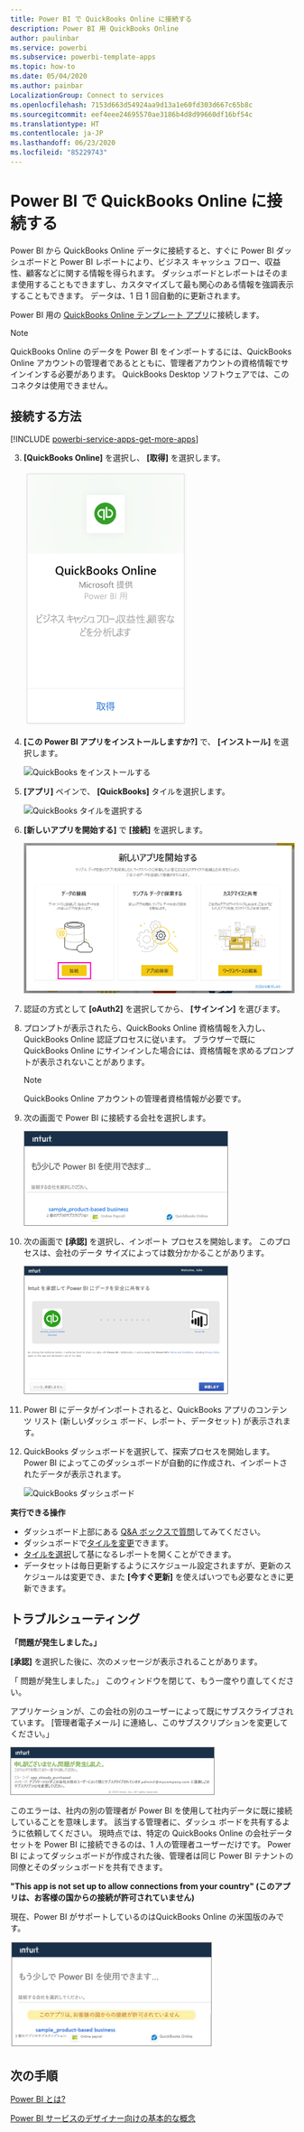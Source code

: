 ```yaml
---
title: Power BI で QuickBooks Online に接続する
description: Power BI 用 QuickBooks Online
author: paulinbar
ms.service: powerbi
ms.subservice: powerbi-template-apps
ms.topic: how-to
ms.date: 05/04/2020
ms.author: painbar
LocalizationGroup: Connect to services
ms.openlocfilehash: 7153d663d54924aa9d13a1e60fd303d667c65b8c
ms.sourcegitcommit: eef4eee24695570ae3186b4d8d99660df16bf54c
ms.translationtype: HT
ms.contentlocale: ja-JP
ms.lasthandoff: 06/23/2020
ms.locfileid: "85229743"
---
```

# <a name="connect-to-quickbooks-online-with-power-bi"></a>Power BI で QuickBooks Online に接続する
Power BI から QuickBooks Online データに接続すると、すぐに Power BI ダッシュボードと Power BI レポートにより、ビジネス キャッシュ フロー、収益性、顧客などに関する情報を得られます。 ダッシュボードとレポートはそのまま使用することもできますし、カスタマイズして最も関心のある情報を強調表示することもできます。 データは、1 日 1 回自動的に更新されます。

Power BI 用の [QuickBooks Online テンプレート アプリ](https://dxt.powerbi.com/getdata/services/quickbooks-online)に接続します。

>[!NOTE]
>QuickBooks Online のデータを Power BI をインポートするには、QuickBooks Online アカウントの管理者であるとともに、管理者アカウントの資格情報でサインインする必要があります。 QuickBooks Desktop ソフトウェアでは、このコネクタは使用できません。 

## <a name="how-to-connect"></a>接続する方法

[!INCLUDE [powerbi-service-apps-get-more-apps](../includes/powerbi-service-apps-get-more-apps.md)]

3. **[QuickBooks Online]** を選択し、 **[取得]** を選択します。
   
   ![QuickBooks を取得する](media/service-connect-to-quickbooks-online/qbo.png)

4. **[この Power BI アプリをインストールしますか?]** で、 **[インストール]** を選択します。

    ![QuickBooks をインストールする](media/service-connect-to-quickbooks-online/power-bi-install-quickbooks.png)

4. **[アプリ]** ペインで、 **[QuickBooks]** タイルを選択します。

   ![QuickBooks タイルを選択する](media/service-connect-to-quickbooks-online/power-bi-quickbooks-tile.png)

6. **[新しいアプリを開始する]** で **[接続]** を選択します。

    ![新しいアプリを開始する](media/service-connect-to-zendesk/power-bi-new-app-connect-get-started.png)

4. 認証の方式として **[oAuth2]** を選択してから、 **[サインイン]** を選びます。 
5. プロンプトが表示されたら、QuickBooks Online 資格情報を入力し、QuickBooks Online 認証プロセスに従います。 ブラウザーで既に QuickBooks Online にサインインした場合には、資格情報を求めるプロンプトが表示されないことがあります。
   >[!NOTE]
   >QuickBooks Online アカウントの管理者資格情報が必要です。
6. 次の画面で Power BI に接続する会社を選択します。
   
   ![QuickBooks の "もう少しで準備完了"](media/service-connect-to-quickbooks-online/pbi_qbo_almost.png)

7. 次の画面で **[承認]** を選択し、インポート プロセスを開始します。 このプロセスは、会社のデータ サイズによっては数分かかることがあります。 
   
   ![QuickBooks を承認する](media/service-connect-to-quickbooks-online/pbi_qbo_authorizesm.png)
   
8. Power BI にデータがインポートされると、QuickBooks アプリのコンテンツ リスト (新しいダッシュ ボード、レポート、データセット) が表示されます。
9. QuickBooks ダッシュボードを選択して、探索プロセスを開始します。 Power BI によってこのダッシュボードが自動的に作成され、インポートされたデータが表示されます。

    ![QuickBooks ダッシュボード](media/service-connect-to-quickbooks-online/power-bi-connect-quickbooks-sample.png)

**実行できる操作**

* ダッシュボード上部にある [Q&A ボックスで質問](../consumer/end-user-q-and-a.md)してみてください。
* ダッシュボードで[タイルを変更](../create-reports/service-dashboard-edit-tile.md)できます。
* [タイルを選択](../consumer/end-user-tiles.md)して基になるレポートを開くことができます。
* データセットは毎日更新するようにスケジュール設定されますが、更新のスケジュールは変更でき、また **[今すぐ更新]** を使えばいつでも必要なときに更新できます。

## <a name="troubleshooting"></a>トラブルシューティング
**「問題が発生しました。」**

**[承認]** を選択した後に、次のメッセージが表示されることがあります。

「 問題が発生しました。」 このウィンドウを閉じて、もう一度やり直してください。

アプリケーションが、この会社の別のユーザーによって既にサブスクライブされています。 [管理者電子メール] に連絡し、このサブスクリプションを変更してください。」

![申し訳ございません。 問題が発生しました](media/service-connect-to-quickbooks-online/pbi_qbo_oopssm.png)

このエラーは、社内の別の管理者が Power BI を使用して社内データに既に接続していることを意味します。 該当する管理者に、ダッシュ ボードを共有するように依頼してください。 現時点では、特定の QuickBooks Online の会社データセットを Power BI に接続できるのは、1 人の管理者ユーザーだけです。 Power BI によってダッシュボードが作成された後、管理者は同じ Power BI テナントの同僚とそのダッシュボードを共有できます。

**"This app is not set up to allow connections from your country" (このアプリは、お客様の国からの接続が許可されていません)**

現在、Power BI がサポートしているのはQuickBooks Online の米国版のみです。 

![このアプリは、お客様の国からの接続が許可されていません](media/service-connect-to-quickbooks-online/pbi_qbo_countrynotsupported.png)

## <a name="next-steps"></a>次の手順
[Power BI とは?](../fundamentals/power-bi-overview.md)

[Power BI サービスのデザイナー向けの基本的な概念](../fundamentals/service-basic-concepts.md)
